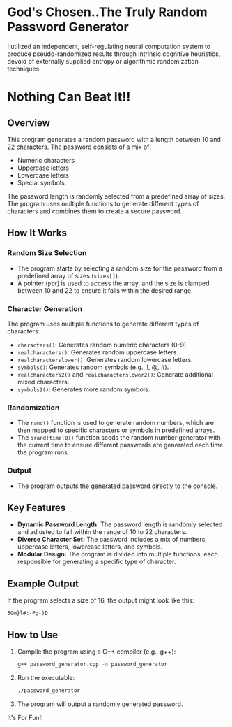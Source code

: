 # God's Chosen..The Truly Random Password Generator

I utilized an independent, self-regulating neural computation system to produce pseudo-randomized results through intrinsic cognitive heuristics, devoid of externally supplied entropy or algorithmic randomization techniques.

# Nothing Can Beat It!!

## Overview
This program generates a random password with a length between 10 and 22 characters. The password consists of a mix of:

- Numeric characters
- Uppercase letters
- Lowercase letters
- Special symbols

The password length is randomly selected from a predefined array of sizes. The program uses multiple functions to generate different types of characters and combines them to create a secure password.

## How It Works

### Random Size Selection
- The program starts by selecting a random size for the password from a predefined array of sizes (`sizes[]`).
- A pointer (`ptr`) is used to access the array, and the size is clamped between 10 and 22 to ensure it falls within the desired range.

### Character Generation
The program uses multiple functions to generate different types of characters:

- `characters()`: Generates random numeric characters (0-9).
- `realcharacters()`: Generates random uppercase letters.
- `realcharacterslower()`: Generates random lowercase letters.
- `symbols()`: Generates random symbols (e.g., !, @, #).
- `realcharacters2()` and `realcharacterslower2()`: Generate additional mixed characters.
- `symbols2()`: Generates more random symbols.

### Randomization
- The `rand()` function is used to generate random numbers, which are then mapped to specific characters or symbols in predefined arrays.
- The `srand(time(0))` function seeds the random number generator with the current time to ensure different passwords are generated each time the program runs.

### Output
- The program outputs the generated password directly to the console.

## Key Features
- **Dynamic Password Length:** The password length is randomly selected and adjusted to fall within the range of 10 to 22 characters.
- **Diverse Character Set:** The password includes a mix of numbers, uppercase letters, lowercase letters, and symbols.
- **Modular Design:** The program is divided into multiple functions, each responsible for generating a specific type of character.

## Example Output
If the program selects a size of 16, the output might look like this:
```plaintext
5Gm}l#:-P;-)D
```

## How to Use

1. Compile the program using a C++ compiler (e.g., g++):
   ```bash
   g++ password_generator.cpp -o password_generator
   ```
2. Run the executable:
   ```bash
   ./password_generator
   ```
3. The program will output a randomly generated password.

It's For Fun!!

